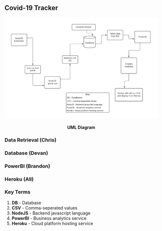 ## Covid-19 Tracker
<div align="center">
   <img src="img/uml.PNG" alt="Covid UML" align="center">
   <h4 align="center">UML Diagram</h4>
</div>


### Data Retrieval (Chris)

### Database (Devan)

### PowerBI (Brandon)

### Heroku (All)

### Key Terms
1. **DB** - Database
2. **CSV** - Comma-seperated values
3. **NodeJS** - Backend javascript language
4. **PowerBI** - Business analytics service
5. **Heroku** - Cloud platform hosting service
